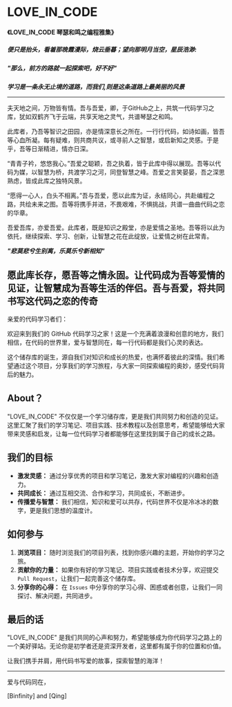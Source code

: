 # LOVE_IN_CODE

**《LOVE_IN_CODE  琴瑟和鸣之编程雅集》**

##### 便只是抬头，看着那晚霞漫际，烧云垂暮；望向那明月当空，星辰浩渺: 
##### "那么，前方的路就一起探索吧，好不好"

***学习是一条永无止境的道路，而我们,则是这条道路上最美丽的风景***

---

夫天地之间，万物皆有情。吾与吾爱，卿，于GitHub之上，共筑一代码学习之库，犹如双鹤齐飞于云端，共享天地之灵气，共谱琴瑟之和鸣。

此库者，乃吾等智识之田园，亦是情深意长之所在。一行行代码，如诗如画，皆吾等心血所凝。每有疑难，则共商共议，或寻前人之智慧，或启新知之灵感。于是乎，吾等日渐精进，情亦日深。

“青青子衿，悠悠我心。”吾爱之聪颖，吾之执着，皆于此库中得以展现。吾等以代码为媒，以智慧为桥，共渡学习之河，同登智慧之峰。吾爱之言笑晏晏，吾之深思熟虑，皆成此库之独特风景。

“愿得一心人，白头不相离。”吾与吾爱，愿以此库为证，永结同心，共赴编程之路，共绘未来之图。吾等将携手并进，不畏艰难，不惧挑战，共谱一曲曲代码之恋的华章。

吾爱吾库，亦爱吾爱。此库者，既是知识之殿堂，亦是爱情之圣地。吾等将以此为依托，继续探索、学习、创新，让智慧之花在此绽放，让爱情之树在此常青。

***"悲莫悲兮生别离，乐莫乐兮新相知"***

愿此库长存，愿吾等之情永固。让代码成为吾等爱情的见证，让智慧成为吾等生活的伴侣。吾与吾爱，将共同书写这代码之恋的传奇
---

亲爱的代码学习者们：

欢迎来到我们的 GitHub 代码学习之家！这是一个充满着浪漫和创意的地方，我们相信，在代码的世界里，爱与智慧同在，每一行代码都是我们心灵的表达。

这个储存库的诞生，源自我们对知识和成长的热爱，也满怀着彼此的深情。我们希望通过这个项目，分享我们的学习旅程，与大家一同探索编程的奥妙，感受代码背后的魅力。

## About？

"LOVE_IN_CODE" 不仅仅是一个学习储存库，更是我们共同努力和创造的见证。这里汇聚了我们的学习笔记、项目实践、技术教程以及创意思考，希望能够给大家带来灵感和启发，让每一位代码学习者都能够在这里找到属于自己的成长之路。

## 我们的目标

- **激发灵感：** 通过分享优秀的项目和学习笔记，激发大家对编程的兴趣和创造力。
- **共同成长：** 通过互相交流、合作和学习，共同成长，不断进步。
- **传播爱与智慧：** 我们相信，知识和爱可以共存，代码世界不仅是冷冰冰的数字，更是我们思想的温度计。

## 如何参与

1. **浏览项目：** 随时浏览我们的项目列表，找到你感兴趣的主题，开始你的学习之旅。
2. **贡献你的力量：** 如果你有好的学习笔记、项目实践或者技术分享，欢迎提交 `Pull Request`，让我们一起完善这个储存库。
3. **分享你的心得：** 在 `Issues` 中分享你的学习心得、困惑或者创意，让我们一同探讨、解决问题，共同进步。

## 最后的话

"LOVE_IN_CODE" 是我们共同的心声和努力，希望能够成为你代码学习之路上的一个美好驿站。无论你是初学者还是资深开发者，这里都有属于你的位置和价值。

让我们携手并肩，用代码书写爱的故事，探索智慧的海洋！

---

爱与代码同在，

[Binfinity] and [Qing]

